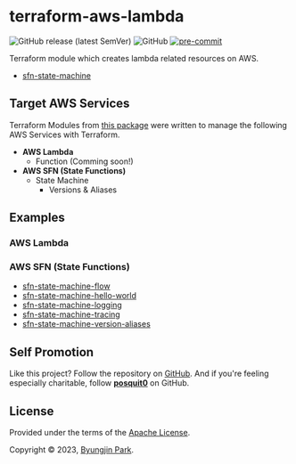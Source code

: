 # terraform-aws-lambda

![GitHub release (latest SemVer)](https://img.shields.io/github/v/release/tedilabs/terraform-aws-lambda?color=blue&sort=semver&style=flat-square)
![GitHub](https://img.shields.io/github/license/tedilabs/terraform-aws-lambda?color=blue&style=flat-square)
[![pre-commit](https://img.shields.io/badge/pre--commit-enabled-brightgreen?logo=pre-commit&logoColor=white&style=flat-square)](https://github.com/pre-commit/pre-commit)

Terraform module which creates lambda related resources on AWS.

- [sfn-state-machine](./modules/sfn-state-machine)


## Target AWS Services

Terraform Modules from [this package](https://github.com/tedilabs/terraform-aws-lambda) were written to manage the following AWS Services with Terraform.

- **AWS Lambda**
  - Function (Comming soon!)
- **AWS SFN (State Functions)**
  - State Machine
    - Versions & Aliases


## Examples

### AWS Lambda


### AWS SFN (State Functions)

- [sfn-state-machine-flow](./examples/sfn-state-machine-flow)
- [sfn-state-machine-hello-world](./examples/sfn-state-machine-hello-world)
- [sfn-state-machine-logging](./examples/sfn-state-machine-logging)
- [sfn-state-machine-tracing](./examples/sfn-state-machine-tracing)
- [sfn-state-machine-version-aliases](./examples/sfn-state-machine-version-aliases)


## Self Promotion

Like this project? Follow the repository on [GitHub](https://github.com/tedilabs/terraform-aws-lambda). And if you're feeling especially charitable, follow **[posquit0](https://github.com/posquit0)** on GitHub.


## License

Provided under the terms of the [Apache License](LICENSE).

Copyright © 2023, [Byungjin Park](https://www.posquit0.com).
